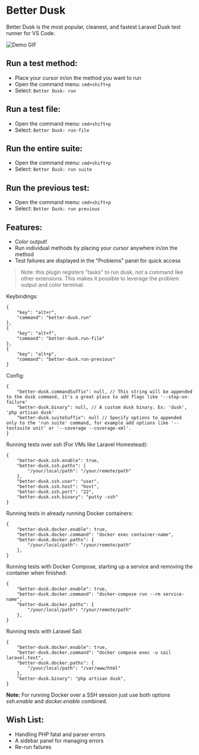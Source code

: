 # Better Dusk

Better Dusk is the most popular, cleanest, and fastest Laravel Dusk test runner for VS Code.

![Demo GIF](demo.gif)

## Run a test method:
- Place your cursor in/on the method you want to run
- Open the command menu: `cmd+shift+p`
- Select: `Better Dusk: run`

## Run a test file:
- Open the command menu: `cmd+shift+p`
- Select: `Better Dusk: run-file`

## Run the entire suite:
- Open the command menu: `cmd+shift+p`
- Select: `Better Dusk: run suite`

## Run the previous test:
- Open the command menu: `cmd+shift+p`
- Select: `Better Dusk: run previous`

## Features:
- Color output!
- Run individual methods by placing your cursor anywhere in/on the method
- Test failures are displayed in the "Problems" panel for quick access

> Note: this plugin registers "tasks" to run dusk, not a command like other extensions. This makes it possible to leverage the problem output and color terminal.

Keybindings:
```
{
    "key": "alt+r",
    "command": "better-dusk.run"
},
{
    "key": "alt+f",
    "command": "better-dusk.run-file"
},
{
    "key": "alt+p",
    "command": "better-dusk.run-previous"
}
```

Config:
```
{
    "better-dusk.commandSuffix": null, // This string will be appended to the dusk command, it's a great place to add flags like '--stop-on-failure'
    "better-dusk.binary": null, // A custom dusk binary. Ex: 'dusk', 'php artisan dusk'
    "better-dusk.suiteSuffix": null // Specify options to appended only to the 'run suite' command, for example add options like '--testsuite unit' or '--coverage --coverage-xml'.
}
```

Running tests over ssh (For VMs like Laravel Homestead):
```
{
    "better-dusk.ssh.enable": true,
    "better-dusk.ssh.paths": {
        "/your/local/path": "/your/remote/path"
    },
    "better-dusk.ssh.user": "user",
    "better-dusk.ssh.host": "host",
    "better-dusk.ssh.port": "22",
    "better-dusk.ssh.binary": "putty -ssh"
}
```

Running tests in already running Docker containers:
```
{
    "better-dusk.docker.enable": true,
    "better-dusk.docker.command": "docker exec container-name",
    "better-dusk.docker.paths": {
        "/your/local/path": "/your/remote/path"
    },
}
```

Running tests with Docker Compose, starting up a service and removing the container when finished:
```
{
    "better-dusk.docker.enable": true,
    "better-dusk.docker.command": "docker-compose run --rm service-name",
    "better-dusk.docker.paths": {
        "/your/local/path": "/your/remote/path"
    },
}
```

Running tests with Laravel Sail:
```
{
    "better-dusk.docker.enable": true,
    "better-dusk.docker.command": "docker compose exec -u sail laravel.test",
    "better-dusk.docker.paths": {
        "/your/local/path": "/var/www/html"
    },
    "better-dusk.binary": "php artisan dusk",
}
```

**Note:**
For running Docker over a SSH session just use both options _ssh.enable_ and _docker.enable_ combined.

## Wish List:
- Handling PHP fatal and parser errors
- A sidebar panel for managing errors
- Re-run failures
